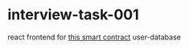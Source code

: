 # interview-task-001

react frontend for [this smart contract](https://github.com/ifeelblue99/save-user-to-blockchain-with-hardhat) user-database
